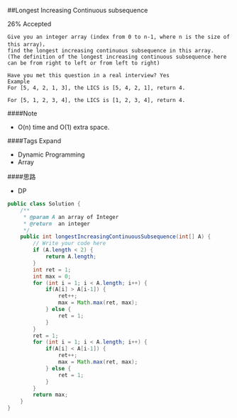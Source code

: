 ##Longest Increasing Continuous subsequence

26% Accepted

	Give you an integer array (index from 0 to n-1, where n is the size of this array)，
    find the longest increasing continuous subsequence in this array.
    (The definition of the longest increasing continuous subsequence here can be from right to left or from left to right)

	Have you met this question in a real interview? Yes
	Example
	For [5, 4, 2, 1, 3], the LICS is [5, 4, 2, 1], return 4.

	For [5, 1, 2, 3, 4], the LICS is [1, 2, 3, 4], return 4.

####Note
- O(n) time and O(1) extra space.

####Tags Expand
- Dynamic Programming
- Array

####思路
- DP

```java
public class Solution {
    /**
     * @param A an array of Integer
     * @return  an integer
     */
    public int longestIncreasingContinuousSubsequence(int[] A) {
        // Write your code here
        if (A.length < 2) {
            return A.length;
        }
        int ret = 1;
        int max = 0;
        for (int i = 1; i < A.length; i++) {
            if(A[i] > A[i-1]) {
                ret++;
                max = Math.max(ret, max);
            } else {
                ret = 1;
            }
        }
        ret = 1;
        for (int i = 1; i < A.length; i++) {
            if(A[i] < A[i-1]) {
                ret++;
                max = Math.max(ret, max);
            } else {
                ret = 1;
            }
        }
        return max;
    }
}

```
